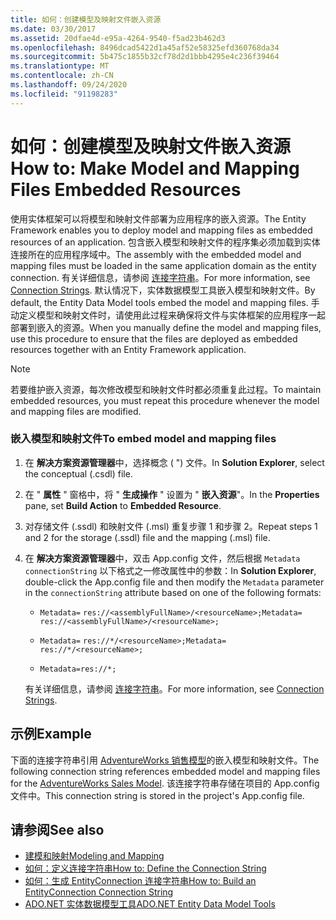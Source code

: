 ```yaml
---
title: 如何：创建模型及映射文件嵌入资源
ms.date: 03/30/2017
ms.assetid: 20dfae4d-e95a-4264-9540-f5ad23b462d3
ms.openlocfilehash: 8496dcad5422d1a45af52e58325efd360768da34
ms.sourcegitcommit: 5b475c1855b32cf78d2d1bbb4295e4c236f39464
ms.translationtype: MT
ms.contentlocale: zh-CN
ms.lasthandoff: 09/24/2020
ms.locfileid: "91198283"
---
```

# <a name="how-to-make-model-and-mapping-files-embedded-resources"></a><span data-ttu-id="70ca6-102">如何：创建模型及映射文件嵌入资源</span><span class="sxs-lookup"><span data-stu-id="70ca6-102">How to: Make Model and Mapping Files Embedded Resources</span></span>

<span data-ttu-id="70ca6-103">使用实体框架可以将模型和映射文件部署为应用程序的嵌入资源。</span><span class="sxs-lookup"><span data-stu-id="70ca6-103">The Entity Framework enables you to deploy model and mapping files as embedded resources of an application.</span></span> <span data-ttu-id="70ca6-104">包含嵌入模型和映射文件的程序集必须加载到实体连接所在的应用程序域中。</span><span class="sxs-lookup"><span data-stu-id="70ca6-104">The assembly with the embedded model and mapping files must be loaded in the same application domain as the entity connection.</span></span> <span data-ttu-id="70ca6-105">有关详细信息，请参阅 [连接字符串](connection-strings.md)。</span><span class="sxs-lookup"><span data-stu-id="70ca6-105">For more information, see [Connection Strings](connection-strings.md).</span></span> <span data-ttu-id="70ca6-106">默认情况下，实体数据模型工具嵌入模型和映射文件。</span><span class="sxs-lookup"><span data-stu-id="70ca6-106">By default, the Entity Data Model tools embed the model and mapping files.</span></span> <span data-ttu-id="70ca6-107">手动定义模型和映射文件时，请使用此过程来确保将文件与实体框架的应用程序一起部署到嵌入的资源。</span><span class="sxs-lookup"><span data-stu-id="70ca6-107">When you manually define the model and mapping files, use this procedure to ensure that the files are deployed as embedded resources together with an Entity Framework application.</span></span>  
  
> [!NOTE]
> <span data-ttu-id="70ca6-108">若要维护嵌入资源，每次修改模型和映射文件时都必须重复此过程。</span><span class="sxs-lookup"><span data-stu-id="70ca6-108">To maintain embedded resources, you must repeat this procedure whenever the model and mapping files are modified.</span></span>  
  
### <a name="to-embed-model-and-mapping-files"></a><span data-ttu-id="70ca6-109">嵌入模型和映射文件</span><span class="sxs-lookup"><span data-stu-id="70ca6-109">To embed model and mapping files</span></span>  
  
1. <span data-ttu-id="70ca6-110">在 **解决方案资源管理器**中，选择概念 ( ") 文件。</span><span class="sxs-lookup"><span data-stu-id="70ca6-110">In **Solution Explorer**, select the conceptual (.csdl) file.</span></span>  
  
2. <span data-ttu-id="70ca6-111">在 " **属性** " 窗格中，将 " **生成操作** " 设置为 " **嵌入资源**"。</span><span class="sxs-lookup"><span data-stu-id="70ca6-111">In the **Properties** pane, set **Build Action** to **Embedded Resource**.</span></span>  
  
3. <span data-ttu-id="70ca6-112">对存储文件 (.ssdl) 和映射文件 (.msl) 重复步骤 1 和步骤 2。</span><span class="sxs-lookup"><span data-stu-id="70ca6-112">Repeat steps 1 and 2 for the storage (.ssdl) file and the mapping (.msl) file.</span></span>  
  
4. <span data-ttu-id="70ca6-113">在 **解决方案资源管理器**中，双击 App.config 文件，然后根据 `Metadata` `connectionString` 以下格式之一修改属性中的参数：</span><span class="sxs-lookup"><span data-stu-id="70ca6-113">In **Solution Explorer**, double-click the App.config file and then modify the `Metadata` parameter in the `connectionString` attribute based on one of the following formats:</span></span>  
  
    - <span data-ttu-id="70ca6-114">`Metadata=` `res://<assemblyFullName>/<resourceName>;`</span><span class="sxs-lookup"><span data-stu-id="70ca6-114">`Metadata=` `res://<assemblyFullName>/<resourceName>;`</span></span>  
  
    - <span data-ttu-id="70ca6-115">`Metadata=` `res://*/<resourceName>;`</span><span class="sxs-lookup"><span data-stu-id="70ca6-115">`Metadata=` `res://*/<resourceName>;`</span></span>  
  
    - `Metadata=res://*;`  
  
     <span data-ttu-id="70ca6-116">有关详细信息，请参阅 [连接字符串](connection-strings.md)。</span><span class="sxs-lookup"><span data-stu-id="70ca6-116">For more information, see [Connection Strings](connection-strings.md).</span></span>  
  
## <a name="example"></a><span data-ttu-id="70ca6-117">示例</span><span class="sxs-lookup"><span data-stu-id="70ca6-117">Example</span></span>  

 <span data-ttu-id="70ca6-118">下面的连接字符串引用 [AdventureWorks 销售模型](https://github.com/Microsoft/sql-server-samples/releases/tag/adventureworks)的嵌入模型和映射文件。</span><span class="sxs-lookup"><span data-stu-id="70ca6-118">The following connection string references embedded model and mapping files for the [AdventureWorks Sales Model](https://github.com/Microsoft/sql-server-samples/releases/tag/adventureworks).</span></span> <span data-ttu-id="70ca6-119">该连接字符串存储在项目的 App.config 文件中。</span><span class="sxs-lookup"><span data-stu-id="70ca6-119">This connection string is stored in the project's App.config file.</span></span>  

## <a name="see-also"></a><span data-ttu-id="70ca6-120">请参阅</span><span class="sxs-lookup"><span data-stu-id="70ca6-120">See also</span></span>

- [<span data-ttu-id="70ca6-121">建模和映射</span><span class="sxs-lookup"><span data-stu-id="70ca6-121">Modeling and Mapping</span></span>](modeling-and-mapping.md)
- [<span data-ttu-id="70ca6-122">如何：定义连接字符串</span><span class="sxs-lookup"><span data-stu-id="70ca6-122">How to: Define the Connection String</span></span>](how-to-define-the-connection-string.md)
- [<span data-ttu-id="70ca6-123">如何：生成 EntityConnection 连接字符串</span><span class="sxs-lookup"><span data-stu-id="70ca6-123">How to: Build an EntityConnection Connection String</span></span>](how-to-build-an-entityconnection-connection-string.md)
- <span data-ttu-id="70ca6-124">[ADO.NET 实体数据模型工具](/previous-versions/dotnet/netframework-4.0/bb399249(v=vs.100))</span><span class="sxs-lookup"><span data-stu-id="70ca6-124">[ADO.NET Entity Data Model Tools](/previous-versions/dotnet/netframework-4.0/bb399249(v=vs.100))</span></span>
